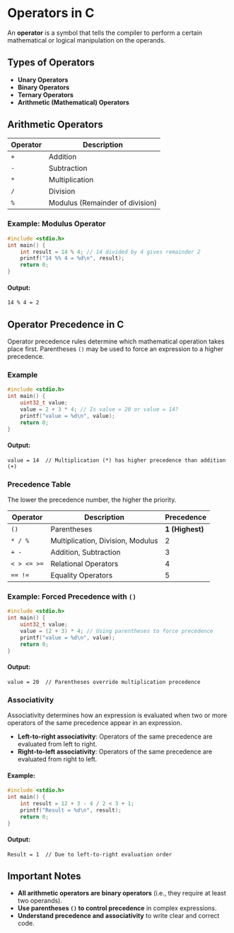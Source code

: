 # Operators in C

An **operator** is a symbol that tells the compiler to perform a certain mathematical or logical manipulation on the operands.

## Types of Operators
- **Unary Operators**
- **Binary Operators**
- **Ternary Operators**
- **Arithmetic (Mathematical) Operators**

## Arithmetic Operators
| Operator | Description |
|----------|-------------|
| `+` | Addition |
| `-` | Subtraction |
| `*` | Multiplication |
| `/` | Division |
| `%` | Modulus (Remainder of division) |

### Example: Modulus Operator
```c
#include <stdio.h>
int main() {
    int result = 14 % 4; // 14 divided by 4 gives remainder 2
    printf("14 %% 4 = %d\n", result);
    return 0;
}
```
#### Output:
```
14 % 4 = 2
```

## Operator Precedence in C
Operator precedence rules determine which mathematical operation takes place first. Parentheses `()` may be used to force an expression to a higher precedence.

### Example
```c
#include <stdio.h>
int main() {
    uint32_t value;
    value = 2 + 3 * 4; // Is value = 20 or value = 14?
    printf("value = %d\n", value);
    return 0;
}
```
#### Output:
```
value = 14  // Multiplication (*) has higher precedence than addition (+)
```

### Precedence Table
The lower the precedence number, the higher the priority.

| Operator | Description | Precedence |
|----------|-------------|------------|
| `()` | Parentheses | **1 (Highest)** |
| `* / %` | Multiplication, Division, Modulus | 2 |
| `+ -` | Addition, Subtraction | 3 |
| `< > <= >=` | Relational Operators | 4 |
| `== !=` | Equality Operators | 5 |

### Example: Forced Precedence with `()`
```c
#include <stdio.h>
int main() {
    uint32_t value;
    value = (2 + 3) * 4; // Using parentheses to force precedence
    printf("value = %d\n", value);
    return 0;
}
```
#### Output:
```
value = 20  // Parentheses override multiplication precedence
```

### Associativity
Associativity determines how an expression is evaluated when two or more operators of the same precedence appear in an expression.

- **Left-to-right associativity**: Operators of the same precedence are evaluated from left to right.
- **Right-to-left associativity**: Operators of the same precedence are evaluated from right to left.

#### Example:
```c
#include <stdio.h>
int main() {
    int result = 12 + 3 - 4 / 2 < 3 + 1;
    printf("Result = %d\n", result);
    return 0;
}
```
#### Output:
```
Result = 1  // Due to left-to-right evaluation order
```

## Important Notes
- **All arithmetic operators are binary operators** (i.e., they require at least two operands).
- **Use parentheses `()` to control precedence** in complex expressions.
- **Understand precedence and associativity** to write clear and correct code.
